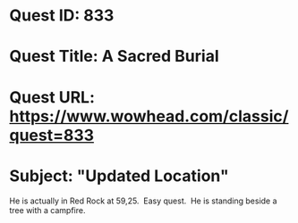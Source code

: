 # Quest ID: 833
# Quest Title: A Sacred Burial
# Quest URL: https://www.wowhead.com/classic/quest=833
# Subject: "Updated Location"
He is actually in Red Rock at 59,25.  Easy quest.  He is standing beside a tree with a campfire.